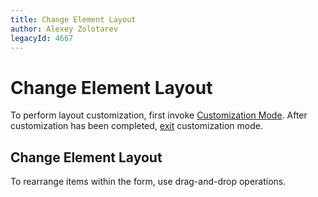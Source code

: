 ```yaml
---
title: Change Element Layout
author: Alexey Zolotarev
legacyId: 4667
---
```

# Change Element Layout
To perform layout customization, first invoke [Customization Mode](start-layout-customization.md). After customization has been completed, [exit](finish-layout-customization.md) customization mode.

## Change Element Layout
To rearrange items within the form, use drag-and-drop operations.